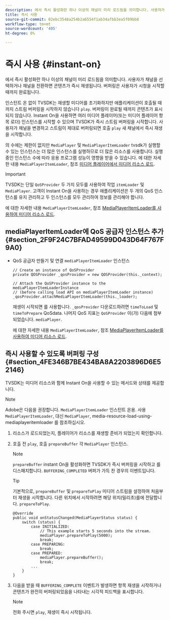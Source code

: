 ```yaml
---
description: 에서 즉시 활성화란 하나 이상의 채널이 미리 로드됨을 의미합니다. 사용자가 채널을 선택하거나 채널을 전환하면 콘텐츠가 즉시 재생됩니다. 버퍼링은 사용자가 시청을 시작할 때까지 완료됩니다.
title: 즉시 사용
source-git-commit: 02ebc3548a254b2a6554f1ab34afbb3ea5f09bb8
workflow-type: tm+mt
source-wordcount: '405'
ht-degree: 0%

---
```


# 즉시 사용 {#instant-on}

에서 즉시 활성화란 하나 이상의 채널이 미리 로드됨을 의미합니다. 사용자가 채널을 선택하거나 채널을 전환하면 콘텐츠가 즉시 재생됩니다. 버퍼링은 사용자가 시청을 시작할 때까지 완료됩니다.

인스턴트 온 없이 TVSDK는 재생할 미디어를 초기화하지만 애플리케이션이 호출될 때까지 스트림 버퍼링을 시작하지 않습니다 `play`. 버퍼링이 완료될 때까지 콘텐츠가 표시되지 않습니다. Instant On을 사용하면 여러 미디어 플레이어(또는 미디어 플레이어 항목 로더) 인스턴스를 시작할 수 있으며 TVSDK가 즉시 스트림 버퍼링을 시작합니다. 사용자가 채널을 변경하고 스트림이 제대로 버퍼링되면 호출 `play` 새 채널에서 즉시 재생을 시작합니다.

의 수에는 제한이 없지만 `MediaPlayer` 및 `MediaPlayerItemLoader` tvsdk가 실행할 수 있는 인스턴스는 더 많은 인스턴스를 실행하므로 더 많은 리소스를 사용합니다. 실행 중인 인스턴스 수에 따라 응용 프로그램 성능이 영향을 받을 수 있습니다. 에 대한 자세한 내용 `MediaPlayerItemLoader`, 참조 [미디어 플레이어에서 미디어 리소스 로드](../../../tvsdk-2.7-for-android/content-playback-options/mediaplayer-initialize-for-video/t-psdk-android-2.7-media-resource-load.md).

>[!IMPORTANT]
>
>TVSDK는 단일 `QoSProvider` 두 가지 모두를 사용하여 작업 `itemLoader` 및 `MediaPlayer`. 고객이 Instant On을 사용하는 경우 애플리케이션은 두 개의 QoS 인스턴스를 유지 관리하고 두 인스턴스를 모두 관리하여 정보를 관리해야 합니다.

에 대한 자세한 내용 `MediaPlayerItemLoader`, 참조 [MediaPlayerItemLoader를 사용하여 미디어 리소스 로드](../../../tvsdk-2.7-for-android/content-playback-options/mediaplayer-initialize-for-video/t-psdk-android-2.7-media-resource-load-using-mediaplayeritemloader.md).

## mediaPlayerItemLoader에 QoS 공급자 인스턴스 추가 {#section_2F9F24C7BFAD49599D043D64F767F9A0}

* QoS 공급자 만들기 및 연결 `mediaPlayerItemLoader` 인스턴스

  ```
  // Create an instance of QoSProvider  
  private QOSProvider _qosProvider = new QOSProvider(this._context);  
  
  // Attach the QoSProvider instance to the mediaPlayerItemLoaderInstance  
  // (before calling load API on mediaPlayerItemLoader instance)  
  _qosProvider.attachMediaPlayerItemLoader(this._loader); 
  ```

  재생이 시작되면 를 사용합니다. `_qosProvider` 다운로드하려면 `timeToLoad` 및 `timeToPrepare` QoSdata. 나머지 QoS 지표는 `QoSProvider` 이(가) 다음에 첨부되었습니다. `mediaPlayer`.

  에 대한 자세한 내용 `MediaPlayerItemLoader`, 참조 [MediaPlayerItemLoader를 사용하여 미디어 리소스 로드](../../../tvsdk-2.7-for-android/content-playback-options/mediaplayer-initialize-for-video/t-psdk-android-2.7-media-resource-load-using-mediaplayeritemloader.md#use-mediaplayeritemloader).

## 즉시 사용할 수 있도록 버퍼링 구성 {#section_4FE346B7BE434BA8A2203896D6E52146}

TVSDK는 미디어 리소스와 함께 Instant On을 사용할 수 있는 메서드와 상태를 제공합니다.

>[!NOTE]
>
>Adobe은 다음을 권장합니다. `MediaPlayerItemLoader` 인스턴트 온용. 사용 `MediaPlayerItemLoader`, 대신 `MediaPlayer`, media-resource-load-using-mediaplayeritemloader 를 참조하십시오.

1. 리소스가 로드되었는지, 플레이어가 리소스를 재생할 준비가 되었는지 확인합니다.
1. 호출 전 `play`, 호출 `prepareBuffer` 각 `MediaPlayer` 인스턴스.

   >[!NOTE]
   >
   >`prepareBuffer` instant On을 활성화하면 TVSDK가 즉시 버퍼링을 시작하고 를 디스패치합니다. `BUFFERING_COMPLETED` 버퍼가 가득 찬 경우의 이벤트입니다.

   >[!TIP]
   >
   >기본적으로, `prepareBuffer` 및 `prepareToPlay` 미디어 스트림을 설정하여 처음부터 재생을 시작합니다. 다른 위치에서 시작하려면 해당 위치(밀리초)를에 전달합니다. `prepareToPlay`.

   ```
   @Override 
   public void onStatusChanged(MediaPlayerStatus status) { 
       switch (status) { 
           case INITIALIZED: 
               // This example starts 5 seconds into the stream. 
               mediaPlayer.prepareToPlay(5000); 
               break; 
           case PREPARING: 
               break; 
           case PREPARED: 
               mediaPlayer.prepareBuffer(); 
               break; 
           ... 
       } 
   }
   ```

1. 다음을 받을 때 `BUFFERING_COMPLETE` 이벤트가 발생하면 항목 재생을 시작하거나 콘텐츠가 완전히 버퍼링되었음을 나타내는 시각적 피드백을 표시합니다.

   >[!NOTE]
   >
   >전화 주시면 `play`, 재생이 즉시 시작됩니다.
